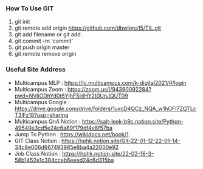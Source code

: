 ### How To Use GIT
1. git init
2. git remote add origin https://github.com/dbwlgns15/TIL.git
3. git add filename or git add .
4. git commit -m 'commit'
5. git push origin master
6. git remote remove origin

### Useful Site Address
- Multicampus MLP : https://lc.multicampus.com/k-digital2021/#/login
- Multicampus Zoom : https://zoom.us/j/94390092284?pwd=NVliODhYd0t6YjhFSldHY2t0UnJQUT09
- Multicampus Google : https://drive.google.com/drive/folders/1uxcD4QCz_NQA_w1hOFI7ZQTLcT3lFz18?usp=sharing
- Multicampus QnA Notion : https://salt-leek-b9c.notion.site/Python-49549e3cd5e24c6a89f179df4e8f57ba
- Jump To Python : https://wikidocs.net/book/1
- GIT Class Notion : https://hphk.notion.site/Git-22-01-12-22-01-14-34c8e006d667493985e8ba4a22000e92
- Job Class Notion : https://hphk.notion.site/22-02-16-3-58b1452e1c384cceb6eead24c6d315ba
